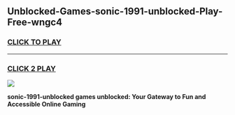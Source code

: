 
## Unblocked-Games-sonic-1991-unblocked-Play-Free-wngc4
<h3>
<a href="https://premium76.site?title=sonic-1991-unblocked&ref=18A1">CLICK TO PLAY</a></h3>
<hr>

<h3>
<a href="https://premium76.site?title=sonic-1991-unblocked&ref=18A1">CLICK 2 PLAY</a>
  
</h3>

<a href="https://premium76.site?title=sonic-1991-unblocked&ref=18A1"><img src="https://clearcache.store/games.png"></a>


**sonic-1991-unblocked games unblocked: Your Gateway to Fun and Accessible Online Gaming**
